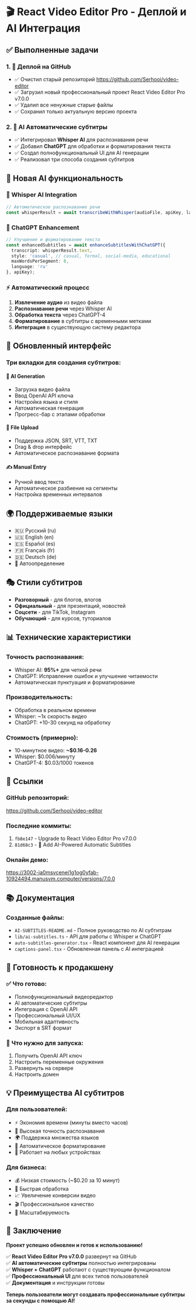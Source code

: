 # 🎬 React Video Editor Pro - Деплой и AI Интеграция

## ✅ **Выполненные задачи**

### 1. 🚀 **Деплой на GitHub**
- ✅ Очистил старый репозиторий https://github.com/Serhooi/video-editor
- ✅ Загрузил новый профессиональный проект React Video Editor Pro v7.0.0
- ✅ Удалил все ненужные старые файлы
- ✅ Сохранил только актуальную версию проекта

### 2. 🤖 **AI Автоматические субтитры**
- ✅ Интегрировал **Whisper AI** для распознавания речи
- ✅ Добавил **ChatGPT** для обработки и форматирования текста
- ✅ Создал полнофункциональный UI для AI генерации
- ✅ Реализовал три способа создания субтитров

## 🎯 **Новая AI функциональность**

### **🎤 Whisper AI Integration**
```typescript
// Автоматическое распознавание речи
const whisperResult = await transcribeWithWhisper(audioFile, apiKey, language);
```

### **🧠 ChatGPT Enhancement**
```typescript
// Улучшение и форматирование текста
const enhancedSubtitles = await enhanceSubtitlesWithChatGPT({
  transcript: whisperResult.text,
  style: 'casual', // casual, formal, social-media, educational
  maxWordsPerSegment: 8,
  language: 'ru'
}, apiKey);
```

### **⚡ Автоматический процесс**
1. **Извлечение аудио** из видео файла
2. **Распознавание речи** через Whisper AI
3. **Обработка текста** через ChatGPT-4
4. **Форматирование** в субтитры с временными метками
5. **Интеграция** в существующую систему редактора

## 🎨 **Обновленный интерфейс**

### **Три вкладки для создания субтитров:**

#### 🤖 **AI Generation**
- Загрузка видео файла
- Ввод OpenAI API ключа
- Настройка языка и стиля
- Автоматическая генерация
- Прогресс-бар с этапами обработки

#### 📁 **File Upload**
- Поддержка JSON, SRT, VTT, TXT
- Drag & drop интерфейс
- Автоматическое распознавание формата

#### ✍️ **Manual Entry**
- Ручной ввод текста
- Автоматическое разбиение на сегменты
- Настройка временных интервалов

## 🌍 **Поддерживаемые языки**
- 🇷🇺 Русский (ru)
- 🇺🇸 English (en)
- 🇪🇸 Español (es)
- 🇫🇷 Français (fr)
- 🇩🇪 Deutsch (de)
- 🔄 Автоопределение

## 🎭 **Стили субтитров**
- **Разговорный** - для блогов, влогов
- **Официальный** - для презентаций, новостей
- **Соцсети** - для TikTok, Instagram
- **Обучающий** - для курсов, туториалов

## 📊 **Технические характеристики**

### **Точность распознавания:**
- Whisper AI: **95%+** для четкой речи
- ChatGPT: Исправление ошибок и улучшение читаемости
- Автоматическая пунктуация и форматирование

### **Производительность:**
- Обработка в реальном времени
- Whisper: ~1x скорость видео
- ChatGPT: +10-30 секунд на обработку

### **Стоимость (примерно):**
- 10-минутное видео: **~$0.16-0.26**
- Whisper: $0.006/минуту
- ChatGPT-4: $0.03/1000 токенов

## 🔗 **Ссылки**

### **GitHub репозиторий:**
https://github.com/Serhooi/video-editor

### **Последние коммиты:**
1. `fb8e147` - Upgrade to React Video Editor Pro v7.0.0
2. `81d68c3` - 🤖 Add AI-Powered Automatic Subtitles

### **Онлайн демо:**
https://3002-ia0msvcenej1g1og0yfab-10924494.manusvm.computer/versions/7.0.0

## 📚 **Документация**

### **Созданные файлы:**
- `AI-SUBTITLES-README.md` - Полное руководство по AI субтитрам
- `lib/ai-subtitles.ts` - API для работы с Whisper и ChatGPT
- `auto-subtitles-generator.tsx` - React компонент для AI генерации
- `captions-panel.tsx` - Обновленная панель с AI интеграцией

## 🚀 **Готовность к продакшену**

### ✅ **Что готово:**
- Полнофункциональный видеоредактор
- AI автоматические субтитры
- Интеграция с OpenAI API
- Профессиональный UI/UX
- Мобильная адаптивность
- Экспорт в SRT формат

### 🔧 **Что нужно для запуска:**
1. Получить OpenAI API ключ
2. Настроить переменные окружения
3. Развернуть на сервере
4. Настроить домен

## 💡 **Преимущества AI субтитров**

### **Для пользователей:**
- ⚡ Экономия времени (минуты вместо часов)
- 🎯 Высокая точность распознавания
- 🌍 Поддержка множества языков
- 🎨 Автоматическое форматирование
- 📱 Работает на любых устройствах

### **Для бизнеса:**
- 💰 Низкая стоимость (~$0.20 за 10 минут)
- 🚀 Быстрая обработка
- 📈 Увеличение конверсии видео
- 🎬 Профессиональное качество
- 🔄 Масштабируемость

## 🎉 **Заключение**

**Проект успешно обновлен и готов к использованию!**

✅ **React Video Editor Pro v7.0.0** развернут на GitHub  
✅ **AI автоматические субтитры** полностью интегрированы  
✅ **Whisper + ChatGPT** работают с существующим функционалом  
✅ **Профессиональный UI** для всех типов пользователей  
✅ **Документация** и инструкции готовы  

**Теперь пользователи могут создавать профессиональные субтитры за секунды с помощью AI!**


